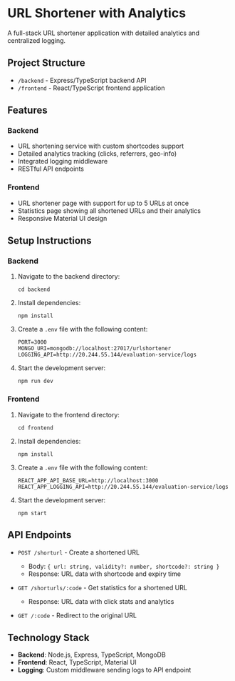 # URL Shortener with Analytics

A full-stack URL shortener application with detailed analytics and centralized logging.

## Project Structure

- `/backend` - Express/TypeScript backend API
- `/frontend` - React/TypeScript frontend application

## Features

### Backend

- URL shortening service with custom shortcodes support
- Detailed analytics tracking (clicks, referrers, geo-info)
- Integrated logging middleware
- RESTful API endpoints

### Frontend

- URL shortener page with support for up to 5 URLs at once
- Statistics page showing all shortened URLs and their analytics
- Responsive Material UI design

## Setup Instructions

### Backend

1. Navigate to the backend directory:

   ```
   cd backend
   ```

2. Install dependencies:

   ```
   npm install
   ```

3. Create a `.env` file with the following content:

   ```
   PORT=3000
   MONGO_URI=mongodb://localhost:27017/urlshortener
   LOGGING_API=http://20.244.55.144/evaluation-service/logs
   ```

4. Start the development server:
   ```
   npm run dev
   ```

### Frontend

1. Navigate to the frontend directory:

   ```
   cd frontend
   ```

2. Install dependencies:

   ```
   npm install
   ```

3. Create a `.env` file with the following content:

   ```
   REACT_APP_API_BASE_URL=http://localhost:3000
   REACT_APP_LOGGING_API=http://20.244.55.144/evaluation-service/logs
   ```

4. Start the development server:
   ```
   npm start
   ```

## API Endpoints

- `POST /shorturl` - Create a shortened URL

  - Body: `{ url: string, validity?: number, shortcode?: string }`
  - Response: URL data with shortcode and expiry time

- `GET /shorturls/:code` - Get statistics for a shortened URL

  - Response: URL data with click stats and analytics

- `GET /:code` - Redirect to the original URL

## Technology Stack

- **Backend**: Node.js, Express, TypeScript, MongoDB
- **Frontend**: React, TypeScript, Material UI
- **Logging**: Custom middleware sending logs to API endpoint
